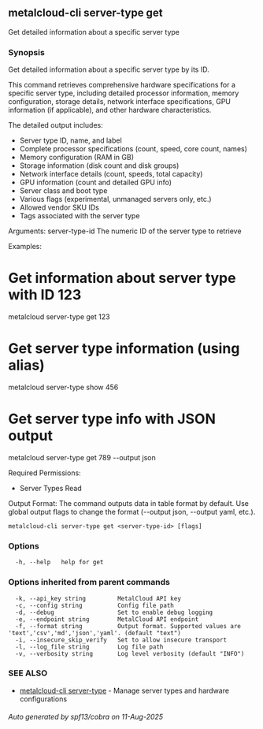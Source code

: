## metalcloud-cli server-type get

Get detailed information about a specific server type

### Synopsis

Get detailed information about a specific server type by its ID.

This command retrieves comprehensive hardware specifications for a specific server type,
including detailed processor information, memory configuration, storage details,
network interface specifications, GPU information (if applicable), and other
hardware characteristics.

The detailed output includes:
- Server type ID, name, and label
- Complete processor specifications (count, speed, core count, names)
- Memory configuration (RAM in GB)
- Storage information (disk count and disk groups)
- Network interface details (count, speeds, total capacity)
- GPU information (count and detailed GPU info)
- Server class and boot type
- Various flags (experimental, unmanaged servers only, etc.)
- Allowed vendor SKU IDs
- Tags associated with the server type

Arguments:
  server-type-id    The numeric ID of the server type to retrieve

Examples:
  # Get information about server type with ID 123
  metalcloud server-type get 123

  # Get server type information (using alias)
  metalcloud server-type show 456

  # Get server type info with JSON output
  metalcloud server-type get 789 --output json

Required Permissions:
  - Server Types Read

Output Format:
  The command outputs data in table format by default. Use global output flags
  to change the format (--output json, --output yaml, etc.).

```
metalcloud-cli server-type get <server-type-id> [flags]
```

### Options

```
  -h, --help   help for get
```

### Options inherited from parent commands

```
  -k, --api_key string         MetalCloud API key
  -c, --config string          Config file path
  -d, --debug                  Set to enable debug logging
  -e, --endpoint string        MetalCloud API endpoint
  -f, --format string          Output format. Supported values are 'text','csv','md','json','yaml'. (default "text")
  -i, --insecure_skip_verify   Set to allow insecure transport
  -l, --log_file string        Log file path
  -v, --verbosity string       Log level verbosity (default "INFO")
```

### SEE ALSO

* [metalcloud-cli server-type](metalcloud-cli_server-type.md)	 - Manage server types and hardware configurations

###### Auto generated by spf13/cobra on 11-Aug-2025
